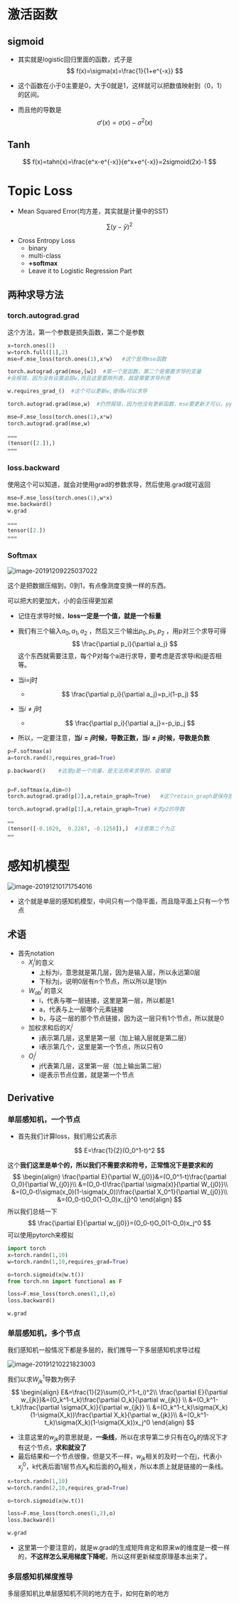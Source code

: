 # 激活函数

## sigmoid

- 其实就是logistic回归里面的函数，式子是
  $$
  f(x)=\sigma(x)=\frac{1}{1+e^{-x}}
  $$
  
- 这个函数在小于0主要是0，大于0就是1，这样就可以把数值映射到（0，1）的区间。

- 而且他的导数是
  $$
  \sigma'(x)=\sigma(x)-\sigma^2(x)
  $$

## Tanh

$$
f(x)=tahn(x)=\frac{e^x-e^{-x}}{e^x+e^{-x}}=2sigmoid(2x)-1
$$

# Topic Loss

- Mean Squared Error(均方差，其实就是计量中的SST)

$$
\sum(y-\bar{y})^2
$$

- Cross Entropy Loss
  - binary
  - multi-class
  - **+softmax**
  - Leave it to Logistic Regression Part

## 两种求导方法

### torch.autograd.grad

这个方法，第一个参数是损失函数，第二个是参数

```python
x=torch.ones(1)
w=torch.full([1],2)
mse=F.mse_loss(torch.ones(1),x*w)	#这个是用mse函数

torch.autograd.grad(mse,[w])  #第一个是函数，第二个是需要求导的变量
#会报错，因为没有设置追踪w,而且这里要用列表，就是需要求导列表

w.requires_grad_()	#这个可以更新w,使得w可以求导

torch.autograd.grad(mse,w)  #仍然报错，因为他没有更新函数，mse要更新才可以，pytorch是一步一步更新的

mse=F.mse_loss(torch.ones(1),x*w)
torch.autograd.grad(mse,w)

===
(tensor([2.]),)
===
```

### loss.backward

使用这个可以知道，就会对使用grad的参数求导，然后使用.grad就可返回

```python
mse=F.mse_loss(torch.ones(1),w*x)
mse.backward()
w.grad

===
tensor([2.])
===
```

### Softmax

![image-20191209225037022](D:\learning\PythonLearning\pytorch\gradient_descent\TyporaImg\image-20191209225037022.png)

这个是把数据压缩到，0到1，有点像测度变换一样的东西。

可以把大的更加大，小的会压得更加紧

- 记住在求导时候，**loss一定是一个值，就是一个标量**

- 我们有三个输入$a_0,a_1,a_2$ ，然后又三个输出$p_0,p_1,p_2$ ，用p对三个求导可得
  $$
  \frac{\partial p_i}{\partial a_j}
  $$
  这个东西就需要注意，每个P对每个a进行求导，要考虑是否求导i和j是否相等。

- 当i=j时

  - $$
    \frac{\partial p_i}{\partial a_j}=p_i(1-p_j)
    $$

    

- 当$i\not=j$时

  - $$
    \frac{\partial p_i}{\partial a_j}=-p_ip_j
    $$

- 所以，一定要注意，**当$i=j$时候，导数正数，当$i\not=j$时候，导数是负数**

```python
p=F.softmax(a)
a=torch.rand(3,requires_grad=True)

p.backward()    #这里p是一个向量，是无法用来求导的，会报错


p=F.softmax(a,dim=0)
torch.autograd.grad(p[2],a,retain_graph=True)	#这个retain_graph是保存图，不被删，可以求多次导数

torch.autograd.grad(p[1],a,retain_graph=True) #求p2的导数

==
(tensor([-0.1029,  0.2287, -0.1258]),)	#注意第二个为正
==
```



# 感知机模型

![image-20191210171754016](D:\learning\PythonLearning\pytorch\gradient_descent\TyporaImg\image-20191210171754016.png)

- 这个就是单层的感知机模型，中间只有一个隐平面，而且隐平面上只有一个节点

## 术语

- 首先notation
  - $X_j^i$的意义
    - 上标为i，意思就是第几层，因为是输入层，所以永远第0层
    - 下标为j，说明0层有n个节点，所以所以是1到n
  - $W_{ab}^i$ 的意义
    - i，代表与哪一层链接，这里是第一层，所以都是1
    - a，代表与上一层哪个元素链接
    - b，与这一层的那个节点链接，因为这一层只有1个节点，所以就是0
  - 加权求和后的$X_i^j$
    - j表示第几层，这里是第一层（加上输入层就是第二层）
    - i表示第几个，这里是第一个节点，所以只有0
  - $O_i^j$
    - j代表第几层，这里第一层（加上输出第二层）
    - i是表示节点位置，就是第一个节点

## Derivative

### 单层感知机，一个节点

- 首先我们计算loss，我们用公式表示

$$
E=\frac{1}{2}(O_0^1-t)^2
$$

这个**我们这里是单个的，所以我们不需要求和符号，正常情况下是要求和的**
$$
\begin{align}
\frac{\partial E}{\partial W_{j0}}&=(O_0^1-t)\frac{\partial O_0}{\partial W_{j0}}\\
&=(O_0-t)\frac{\partial \sigma(x)}{\partial W_{j0}}\\
&=(O_0-t)\sigma(x_0)(1-\sigma(x_0))\frac{\partial X_0^1}{\partial W_{j0}}\\
&=(O_0-t)O_0(1-O_0)x_{j}^0
\end{align}
$$
所以我们总结一下
$$
\frac{\partial E}{\partial w_{j0}}=(O_0-t)O_0(1-O_0)x_j^0
$$
可以使用pytorch来模拟

```python
import torch
x=torch.randn(1,10)
w=torch.randn(1,10,requires_grad=True)

o=torch.sigmoid(x@w.t())
from torch.nn import functional as F

loss=F.mse_loss(torch.ones(1,1),o)
loss.backward()

w.grad
```

### 单层感知机，多个节点

我们感知机一般情况下都是多层的，我们推导一下多层感知机求导过程

![image-20191210221823003](D:\learning\PythonLearning\pytorch\gradient_descent\TyporaImg\image-20191210221823003.png)

我们以求$W_{jk}^1$导数为例子
$$
\begin{align}
E&=\frac{1}{2}\sum(O_i^1-t_i)^2\\
\frac{\partial E}{\partial w_{jk}}&=(O_k^1-t_k)\frac{\partial O_k}{\partial w_{jk}}
\\
&=(O_k^1-t_k)\frac{\partial \sigma(X_k)}{\partial w_{jk}} \\
&=(O_k^1-t_k)\sigma(X_k)(1-\sigma(X_k))\frac{\partial X_k}{\partial w_{jk}}\\
&=(O_k^1-t_k)\sigma(X_k)(1-\sigma(X_k))x_j^0
\end{align}
$$

- 注意这里的$w_{jk}$的意思就是，**一条线**，所以在求导第二步只有在$O_k$的情况下才有这个节点，**求和就没了**
- 最后结果和一个节点很像，但是又不一样，$w_{jk}$相关的及时一个在j，代表小$x_j^0$，k代表后面1层节点$X_k$和后面的$O_k$相关，所以本质上就是链接的一条线。

```python
x=torch.randn(1,10)
w=torch.randn(2,10,requires_grad=True)

o=torch.sigmoid(x@w.t())

loss=F.mse_loss(torch.ones(1,2),o)
loss.backward()

w.grad
```

- 这里第一个要注意的，就是w.grad的生成矩阵肯定和原来w的维度是一模一样的，**不这样怎么采用梯度下降呢**，所以这样更新梯度原理基本出来了。

### 多层感知机梯度推导

多层感知机比单层感知机不同的地方在于，如何在新的地方



